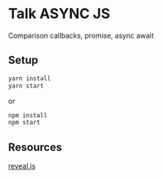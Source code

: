 # Talk ASYNC JS

Comparison callbacks, promise, async await

## Setup
```bash
yarn install
yarn start
```

or

```bash
npm install
npm start
```

## Resources

[reveal.js](https://github.com/hakimel/reveal.js/)
